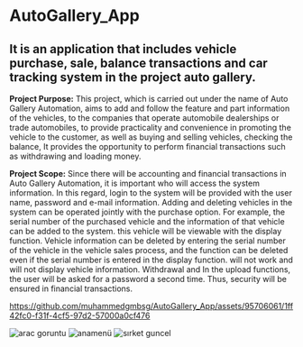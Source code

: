 # AutoGallery_App
## It is an application that includes vehicle purchase, sale, balance transactions and car tracking system in the project auto gallery.
**Project Purpose:** This project, which is carried out under the name of Auto Gallery Automation, aims to add and follow the feature and part information of the vehicles, to the companies that operate automobile dealerships or trade automobiles, to provide practicality and convenience in promoting the vehicle to the customer, as well as buying and selling vehicles, checking the balance, It provides the opportunity to perform financial transactions such as withdrawing and loading money.

**Project Scope:** Since there will be accounting and financial transactions in Auto Gallery Automation, it is important who will access the system information. In this regard, login to the system will be provided with the user name, password and e-mail information. Adding and deleting vehicles in the system can be operated jointly with the purchase option. For example, the serial number of the purchased vehicle and the information of that vehicle can be added to the system.
this vehicle will be viewable with the display function. Vehicle information can be deleted by entering the serial number of the vehicle in the vehicle sales process, and the function can be deleted even if the serial number is entered in the display function.
will not work and will not display vehicle information. Withdrawal and
In the upload functions, the user will be asked for a password a second time.
Thus, security will be ensured in financial transactions.

https://github.com/muhammedgmbsg/AutoGallery_App/assets/95706061/1ff42fc0-f31f-4cf5-97d2-57000a0cf476


![arac goruntu](https://github.com/muhammedgmbsg/AutoGallery_App/assets/95706061/c9b6c3d1-9f82-4c6a-b2af-876b9902f4a3)
![anamenü](https://github.com/muhammedgmbsg/AutoGallery_App/assets/95706061/9fc74bd2-36f4-47a8-86d7-476f8dd4a278)
![sırket guncel](https://github.com/muhammedgmbsg/AutoGallery_App/assets/95706061/f0a321a7-84df-4a2d-ad77-6809ce92553e)

